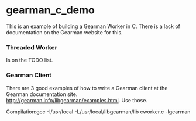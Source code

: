 gearman_c_demo
==============

This is an example of building a Gearman Worker in C. There is a lack of documentation on the Gearman website for this. 

### Threaded Worker
Is on the TODO list. 

### Gearman Client 
There are 3 good examples of how to write a Gearman client at the Gearman documentation site. http://gearman.info/libgearman/examples.html. Use those. 

Compilation:gcc -I/usr/local -L/usr/local/libgearman/lib cworker.c -lgearman


